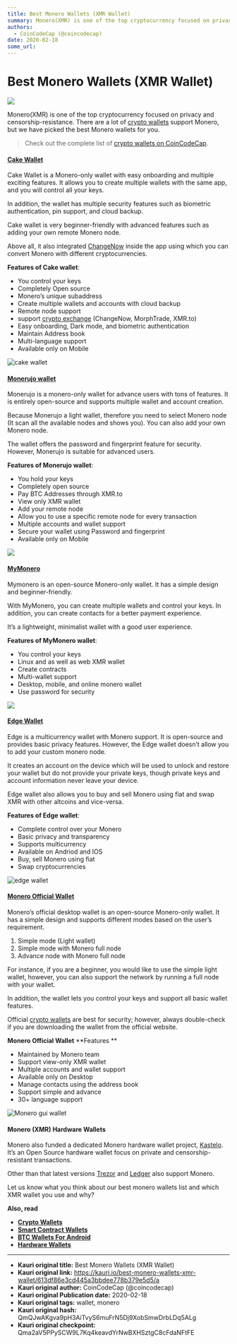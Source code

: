 ```yaml
---
title: Best Monero Wallets (XMR Wallet)
summary: Monero(XMR) is one of the top cryptocurrency focused on privacy and censorship-resistance. There are a lot of crypto wallets support Monero, but we have picked
authors:
  - CoinCodeCap (@coincodecap)
date: 2020-02-18
some_url: 
---
```


# Best Monero Wallets (XMR Wallet)

![](https://ipfs.infura.io/ipfs/QmUbtGvZYnRKv33SNmEfLiv3Q1hNijThde9yT9aSgtMuE2)


Monero(XMR) is one of the top cryptocurrency focused on privacy and censorship-resistance. There are a lot of [crypto wallets](https://blog.coincodecap.com/tag/crypto-wallet/) support Monero, but we have picked the best Monero wallets for you. 

> Check out the complete list of [crypto wallets on CoinCodeCap](https://coincodecap.com/category/wallets).

#### [Cake Wallet](https://cakewallet.com/?utm_source=coincodecap.com)

Cake Wallet is a Monero-only wallet with easy onboarding and multiple exciting features. It allows you to create multiple wallets with the same app, and you will control all your keys. 

In addition, the wallet has multiple security features such as biometric authentication, pin support, and cloud backup.

Cake wallet is very beginner-friendly with advanced features such as adding your own remote Monero node. 

Above all, it also integrated [ChangeNow](https://coincodecap.com/product/changenow-9) inside the app using which you can convert Monero with different cryptocurrencies. 

**Features of Cake wallet**:

*   You control your keys
*   Completely Open source
*   Monero’s unique subaddress
*   Create multiple wallets and accounts with cloud backup
*   Remote node support
*   support [crypto exchange](https://blog.coincodecap.com/tag/crypto-exchange/) (ChangeNow, MorphTrade, XMR.to)
*   Easy onboarding, Dark mode, and biometric authentication 
*   Maintain Address book
*   Multi-language support
*   Available only on Mobile

![cake wallet](https://blog.coincodecap.com/wp-content/uploads/2020/01/cake.png)

#### [Monerujo wallet](https://www.monerujo.io/?utm_source=coincodecap.com)

Monerujo is a monero-only wallet for advance users with tons of features. It is entirely open-source and supports multiple wallet and account creation. 

Because Monerujo a light wallet, therefore you need to select Monero node (It scan all the available nodes and shows you). You can also add your own Monero node. 

The wallet offers the password and fingerprint feature for security. However, Monerujo is suitable for advanced users. 

**Features of Monerujo wallet**:

*   You hold your keys
*   Completely open source
*   Pay BTC Addresses through XMR.to
*   View only XMR wallet
*   Add your remote node
*   Allow you to use a specific remote node for every transaction
*   Multiple accounts and wallet support
*   Secure your wallet using Password and fingerprint 
*   Available only on Mobile

![](https://blog.coincodecap.com/wp-content/uploads/2020/01/Screenshot-from-2020-01-31-20-41-30.png)

#### [MyMonero](https://mymonero.com/?utm_source=coincodecap.com)

Mymonero is an open-source Monero-only wallet. It has a simple design and beginner-friendly. 

With MyMonero, you can create multiple wallets and control your keys. In addition, you can create contacts for a better payment experience. 

It’s a lightweight, minimalist wallet with a good user experience. 

**Features of MyMonero wallet**:

*   You control your keys
*   Linux and as well as web XMR wallet 
*   Create contracts
*   Multi-wallet support
*   Desktop, mobile, and online monero wallet
*   Use password for security

![](https://blog.coincodecap.com/wp-content/uploads/2020/01/mymonero-1024x1024.png)

#### [Edge Wallet](https://edge.app/?utm_resource=coincodecap.com)

Edge is a multicurrency wallet with Monero support. It is open-source and provides basic privacy features. However, the Edge wallet doesn’t allow you to add your custom monero node.

It creates an account on the device which will be used to unlock and restore your wallet but do not provide your private keys, though private keys and account information never leave your device.

Edge wallet also allows you to buy and sell Monero using fiat and swap XMR with other altcoins and vice-versa. 

**Features of Edge wallet**:

*   Complete control over your Monero
*   Basic privacy and transparency
*   Supports multicurrency
*   Available on Andriod and IOS
*   Buy, sell Monero using fiat
*   Swap cryptocurrencies

![edge wallet](https://blog.coincodecap.com/wp-content/uploads/2020/01/Screenshot-from-2020-01-31-20-44-40.png)

#### [Monero Official Wallet](https://web.getmonero.org/downloads/#gui)

Monero’s official desktop wallet is an open-source Monero-only wallet. It has a simple design and supports different modes based on the user’s requirement. 

1.  Simple mode (Light wallet)
2.  Simple mode with Monero full node 
3.  Advance node with Monero full node

For instance, if you are a beginner, you would like to use the simple light wallet, however, you can also support the network by running a full node with your wallet.

In addition, the wallet lets you control your keys and support all basic wallet features. 

Official [crypto wallets](https://blog.coincodecap.com/tag/crypto-wallet/) are best for security; however, always double-check if you are downloading the wallet from the official website. 

**Monero Official Wallet** **Features **

*   Maintained by Monero team
*   Support view-only XMR wallet
*   Multiple accounts and wallet support
*   Available only on Desktop
*   Manage contacts using the address book
*   Support simple and advance 
*   30+ language support

![Monero gui wallet](https://blog.coincodecap.com/wp-content/uploads/2020/01/gui.png)

#### Monero (XMR) Hardware Wallets

Monero also funded a dedicated Monero hardware wallet project, [Kastelo](https://kastelo.org/). It’s an Open Source hardware wallet focus on private and censorship-resistant transactions. 

Other than that latest versions [Trezor](https://coincodecap.com/product/trezor-9) and [Ledger](https://coincodecap.com/product/ledger-1) also support Monero. 

Let us know what you think about our best monero wallets list and which XMR wallet you use and why?

**Also, read**

*   [**Crypto Wallets**](https://blog.coincodecap.com/best-crypto-wallets-app/)
*   [**Smart Contract Wallets**](https://blog.coincodecap.com/best-smart-contract-wallet/)
*   **[BTC Wallets For Android](https://blog.coincodecap.com/best-btc-wallets-for-android/)**
*   **[Hardware Wallets](https://blog.coincodecap.com/best-hardware-wallet-bitcoin/)**



---

- **Kauri original title:** Best Monero Wallets (XMR Wallet)
- **Kauri original link:** https://kauri.io/best-monero-wallets-xmr-wallet/613df86e3cd445a3bbdee778b379e5d5/a
- **Kauri original author:** CoinCodeCap (@coincodecap)
- **Kauri original Publication date:** 2020-02-18
- **Kauri original tags:** wallet, monero
- **Kauri original hash:** QmQJwAKgva9pH3AiTvyS6muFrN5Dj9XobSmwDrbLDq5ALg
- **Kauri original checkpoint:** Qma2aV5PPySCW9L7Kq4keavdYrNwBXHSztgC8cFdaNFtFE



